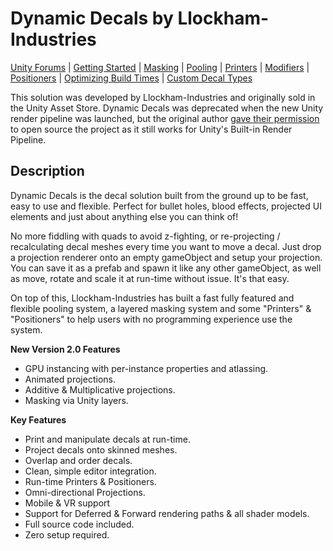 # Dynamic Decals by Llockham-Industries

[Unity Forums](https://forum.unity.com/threads/released-dynamic-decals.450820/) | [Getting Started](https://github.com/EricFreeman/DynamicDecals/blob/master/Assets/!Getting%20Started.pdf) | [Masking](https://github.com/EricFreeman/DynamicDecals/blob/master/Assets/1%20Masking.pdf) | [Pooling](https://github.com/EricFreeman/DynamicDecals/blob/master/Assets/2%20Pooling.pdf) | [Printers](https://github.com/EricFreeman/DynamicDecals/blob/master/Assets/3%20Printers.pdf) | [Modifiers](https://github.com/EricFreeman/DynamicDecals/blob/master/Assets/4%20Modifiers.pdf) | [Positioners](https://github.com/EricFreeman/DynamicDecals/blob/master/Assets/5%20Positioners.pdf) | [Optimizing Build Times](https://github.com/EricFreeman/DynamicDecals/blob/master/Assets/6%20Optimizing%20Build%20Times.pdf) | [Custom Decal Types](https://github.com/EricFreeman/DynamicDecals/blob/master/Assets/7%20Custom%20Decal%20Types.pdf)

This solution was developed by Llockham-Industries and originally sold in the Unity Asset Store. Dynamic Decals was deprecated when the new Unity render pipeline was launched, but the original author [gave their permission](https://forum.unity.com/threads/released-dynamic-decals.450820/page-17#post-6814172) to open source the project as it still works for Unity's Built-in Render Pipeline.

## Description

Dynamic Decals is the decal solution built from the ground up to be fast, easy to use and flexible. Perfect for bullet holes, blood effects, projected UI elements and just about anything else you can think of!

No more fiddling with quads to avoid z-fighting, or re-projecting / recalculating decal meshes every time you want to move a decal. Just drop a projection renderer onto an empty gameObject and setup your projection. You can save it as a prefab and spawn it like any other gameObject, as well as move, rotate and scale it at run-time without issue. It's that easy.

On top of this, Llockham-Industries has built a fast fully featured and flexible pooling system, a layered masking system and some "Printers" & "Positioners" to help users with no programming experience use the system.

<strong>New Version 2.0 Features</strong>
- GPU instancing with per-instance properties and atlassing.
- Animated projections.
- Additive & Multiplicative projections.
- Masking via Unity layers.

<strong>Key Features</strong>
- Print and manipulate decals at run-time.
- Project decals onto skinned meshes.
- Overlap and order decals.
- Clean, simple editor integration.
- Run-time Printers & Positioners.
- Omni-directional Projections.
- Mobile & VR support
- Support for Deferred & Forward rendering paths & all shader models.
- Full source code included.
- Zero setup required.
